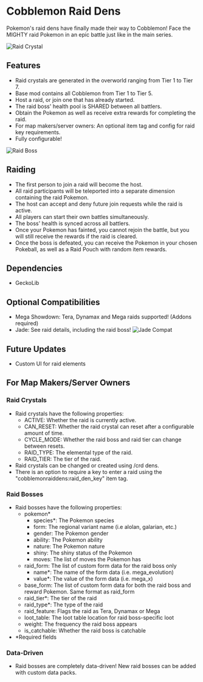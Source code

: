 # Cobblemon Raid Dens
Pokemon's raid dens have finally made their way to Cobblemon! Face the MIGHTY raid Pokemon in an epic battle just like in the main series.

![Raid Crystal](https://i.imgur.com/cM3615S.png)

## Features
- Raid crystals are generated in the overworld ranging from Tier 1 to Tier 7.
- Base mod contains all Cobblemon from Tier 1 to Tier 5.
- Host a raid, or join one that has already started.
- The raid boss' health pool is SHARED between all battlers.
- Obtain the Pokemon as well as receive extra rewards for completing the raid.
- For map makers/server owners: An optional item tag and config for raid key requirements.
- Fully configurable!

![Raid Boss](https://i.imgur.com/u5zD078.png)

## Raiding
- The first person to join a raid will become the host.
- All raid participants will be teleported into a separate dimension containing the raid Pokemon.
- The host can accept and deny future join requests while the raid is active.
- All players can start their own battles simultaneously.
- The boss' health is synced across all battlers.
- Once your Pokemon has fainted, you cannot rejoin the battle, but you will still receive the rewards if the raid is cleared.
- Once the boss is defeated, you can receive the Pokemon in your chosen Pokeball, as well as a Raid Pouch with random item rewards.

## Dependencies
- GeckoLib

## Optional Compatibilities
- Mega Showdown: Tera, Dynamax and Mega raids supported! (Addons required)
- Jade: See raid details, including the raid boss!
![Jade Compat](https://i.imgur.com/Zw6mWA2.png)

## Future Updates
- Custom UI for raid elements

## For Map Makers/Server Owners
### Raid Crystals
- Raid crystals have the following properties:
  - ACTIVE: Whether the raid is currently active.
  - CAN_RESET: Whether the raid crystal can reset after a configurable amount of time.
  - CYCLE_MODE: Whether the raid boss and raid tier can change between resets.
  - RAID_TYPE: The elemental type of the raid.
  - RAID_TIER: The tier of the raid.
- Raid crystals can be changed or created using /crd dens.
- There is an option to require a key to enter a raid using the "cobblemonraiddens:raid_den_key" item tag.

### Raid Bosses
- Raid bosses have the following properties:
  - pokemon*
    - species*: The Pokemon species
    - form: The regional variant name (i.e alolan, galarian, etc.)
    - gender: The Pokemon gender
    - ability: The Pokemon ability
    - nature: The Pokemon nature
    - shiny: The shiny status of the Pokemon
    - moves: The list of moves the Pokemon has
  - raid_form: The list of custom form data for the raid boss only
    - name*: The name of the form data (i.e. mega_evolution)
    - value*: The value of the form data (i.e. mega_x)
  - base_form: The list of custom form data for both the raid boss and reward Pokemon. Same format as raid_form
  - raid_tier*: The tier of the raid
  - raid_type*: The type of the raid
  - raid_feature: Flags the raid as Tera, Dynamax or Mega
  - loot_table: The loot table location for raid boss-specific loot
  - weight: The frequency the raid boss appears
  - is_catchable: Whether the raid boss is catchable
- *Required fields

### Data-Driven
- Raid bosses are completely data-driven! New raid bosses can be added with custom data packs.